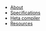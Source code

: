 * [About](/)
* [Specifications](/specifications/)
* [Heta compiler](/heta-compiler/)
* [Resources](/resources/)